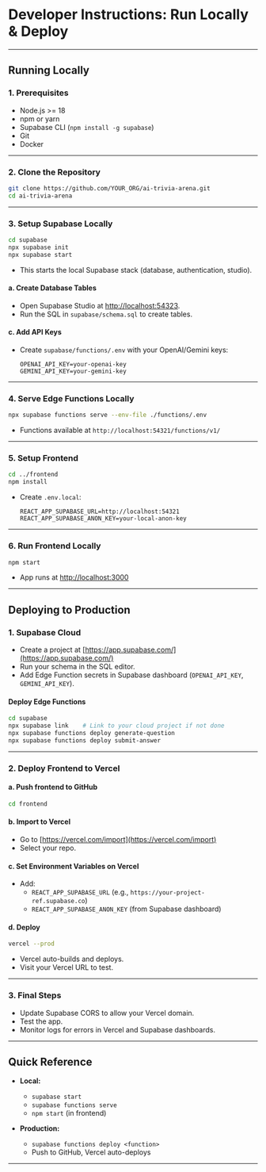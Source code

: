 # Developer Instructions: Run Locally & Deploy

---

## Running Locally

### 1. Prerequisites

- Node.js >= 18
- npm or yarn
- Supabase CLI (`npm install -g supabase`)
- Git
- Docker

---

### 2. Clone the Repository

```bash
git clone https://github.com/YOUR_ORG/ai-trivia-arena.git
cd ai-trivia-arena
```

---

### 3. Setup Supabase Locally

```bash
cd supabase
npx supabase init
npx supabase start
```
- This starts the local Supabase stack (database, authentication, studio).

#### a. Create Database Tables

- Open Supabase Studio at [http://localhost:54323](http://localhost:54323).
- Run the SQL in `supabase/schema.sql` to create tables.

#### c. Add API Keys

- Create `supabase/functions/.env` with your OpenAI/Gemini keys:
  ```
  OPENAI_API_KEY=your-openai-key
  GEMINI_API_KEY=your-gemini-key
  ```

---

### 4. Serve Edge Functions Locally

```bash
npx supabase functions serve --env-file ./functions/.env
```
- Functions available at `http://localhost:54321/functions/v1/`

---

### 5. Setup Frontend

```bash
cd ../frontend
npm install
```
- Create `.env.local`:
  ```
  REACT_APP_SUPABASE_URL=http://localhost:54321
  REACT_APP_SUPABASE_ANON_KEY=your-local-anon-key
  ```

---

### 6. Run Frontend Locally

```bash
npm start
```
- App runs at [http://localhost:3000](http://localhost:3000)

---

## Deploying to Production

### 1. Supabase Cloud

- Create a project at [https://app.supabase.com/](https://app.supabase.com/)
- Run your schema in the SQL editor.
- Add Edge Function secrets in Supabase dashboard (`OPENAI_API_KEY`, `GEMINI_API_KEY`).

#### Deploy Edge Functions

```bash
cd supabase
npx supabase link    # Link to your cloud project if not done
npx supabase functions deploy generate-question
npx supabase functions deploy submit-answer
```

---

### 2. Deploy Frontend to Vercel

#### a. Push frontend to GitHub

```bash
cd frontend
```

#### b. Import to Vercel

- Go to [https://vercel.com/import](https://vercel.com/import)
- Select your repo.

#### c. Set Environment Variables on Vercel

- Add:
  - `REACT_APP_SUPABASE_URL` (e.g., `https://your-project-ref.supabase.co`)
  - `REACT_APP_SUPABASE_ANON_KEY` (from Supabase dashboard)

#### d. Deploy

```bash
vercel --prod
```
- Vercel auto-builds and deploys.
- Visit your Vercel URL to test.

---

### 3. Final Steps

- Update Supabase CORS to allow your Vercel domain.
- Test the app.
- Monitor logs for errors in Vercel and Supabase dashboards.

---

## Quick Reference

- **Local:**  
  - `supabase start`
  - `supabase functions serve`
  - `npm start` (in frontend)

- **Production:**  
  - `supabase functions deploy <function>`
  - Push to GitHub, Vercel auto-deploys

---